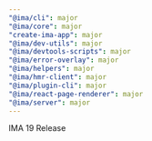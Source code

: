 ```yaml
---
"@ima/cli": major
"@ima/core": major
"create-ima-app": major
"@ima/dev-utils": major
"@ima/devtools-scripts": major
"@ima/error-overlay": major
"@ima/helpers": major
"@ima/hmr-client": major
"@ima/plugin-cli": major
"@ima/react-page-renderer": major
"@ima/server": major
---
```


IMA 19 Release
